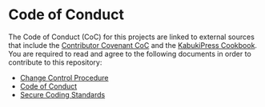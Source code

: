 # Code of Conduct

The Code of Conduct (CoC) for this projects are linked to external sources that include the [Contributor Covenant CoC](https://www.contributor-covenant.org/version/1/4/code-of-conduct.html) and the [KabukiPress Cookbook](https://github.com/kabuki-starship/kabuki.press.cookbook). You are required to read and agree to the following documents in order to contribute to this repository:

* [Change Control Procedure](https://github.com/kabuki-starship/kabuki.press.cookbook/idd/change_management/change_control_proceedure.md)
* [Code of Conduct](https://www.contributor-covenant.org/version/1/4/code-of-conduct.html)
* [Secure Coding Standards](https://github.com/kabuki-starship/kabuki.press.cookbook/security/readme.md)
